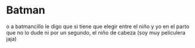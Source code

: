 # Batman

o a batmancillo le digo que si tiene que elegir entre el niño y yo en el parto que no lo dude ni por un segundo, el niño de cabeza (soy muy peliculera jaja)
